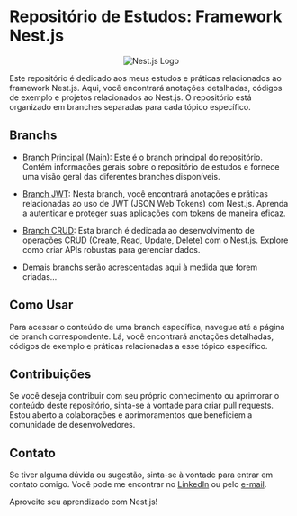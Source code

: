 # Repositório de Estudos: Framework Nest.js

<div align="center">
    <img src="https://uxwing.com/wp-content/themes/uxwing/download/brands-and-social-media/nest-js-icon.png" alt="Nest.js Logo" />
</div>

Este repositório é dedicado aos meus estudos e práticas relacionados ao framework Nest.js. Aqui, você encontrará anotações detalhadas, códigos de exemplo e projetos relacionados ao Nest.js. O repositório está organizado em branches separadas para cada tópico específico.

## Branchs

- [Branch Principal (Main)](../../tree/main): Este é o branch principal do repositório. Contém informações gerais sobre o repositório de estudos e fornece uma visão geral das diferentes branches disponíveis.

- [Branch JWT](../../tree/nestjs/jwt): Nesta branch, você encontrará anotações e práticas relacionadas ao uso de JWT (JSON Web Tokens) com Nest.js. Aprenda a autenticar e proteger suas aplicações com tokens de maneira eficaz.

- [Branch CRUD](../../tree/nestjs/crud): Esta branch é dedicada ao desenvolvimento de operações CRUD (Create, Read, Update, Delete) com o Nest.js. Explore como criar APIs robustas para gerenciar dados.

- Demais branchs serão acrescentadas aqui à medida que forem criadas...

## Como Usar

Para acessar o conteúdo de uma branch específica, navegue até a página de branch correspondente. Lá, você encontrará anotações detalhadas, códigos de exemplo e práticas relacionadas a esse tópico específico.

## Contribuições

Se você deseja contribuir com seu próprio conhecimento ou aprimorar o conteúdo deste repositório, sinta-se à vontade para criar pull requests. Estou aberto a colaborações e aprimoramentos que beneficiem a comunidade de desenvolvedores.

## Contato

Se tiver alguma dúvida ou sugestão, sinta-se à vontade para entrar em contato comigo. Você pode me encontrar no [LinkedIn](https://www.linkedin.com/icarobteles) ou pelo [e-mail](mailto:odevicaroteles@gmail.com).

Aproveite seu aprendizado com Nest.js!
